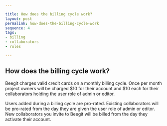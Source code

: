 ```yaml
---

title: How does the billing cycle work?
layout: post
permalink: how-does-the-billing-cycle-work
sequence: 4
tags:
- billing
- collaborators
- roles

---
```


## How does the billing cycle work? 
Beegit charges valid credit cards on a monthly billing cycle. Once per month project owners will be charged $10 for their account and $10 each for their collaborators holding the user role of admin or editor.

Users added during a billing cycle are pro-rated. Existing collaborators will be pro-rated from the day they are given the user role of admin or editor. New collaborators you invite to Beegit will be billed from the day they activate their account.
